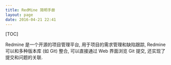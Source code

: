 ```yaml
---
title: RedMine 简明手册
layout: page
date: 2016-04-21 22:41
---
```


[TOC]

Redmine 是一个开源的项目管理平台, 用于项目的需求管理和缺陷跟踪, Redmine 可以和多种版本库 (如 Git) 整合, 可以直接通过 Web 界面浏览 Git 提交, 还实现了提交和问题的关联.
